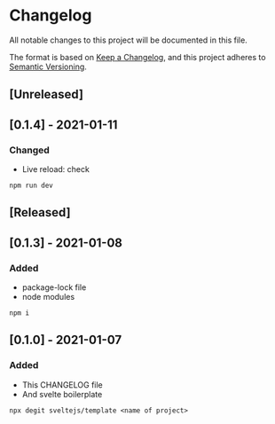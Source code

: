 # Changelog
All notable changes to this project will be documented in this file.

The format is based on [Keep a Changelog](https://keepachangelog.com/en/1.0.0/),
and this project adheres to [Semantic Versioning](https://semver.org/spec/v2.0.0.html).

## [Unreleased]

## [0.1.4] - 2021-01-11
### Changed
- Live reload: check

```
npm run dev

```

## [Released]

## [0.1.3] - 2021-01-08
### Added
- package-lock file
- node modules
```
npm i

```

## [0.1.0] - 2021-01-07
### Added
- This CHANGELOG file
- And svelte boilerplate 

```
npx degit sveltejs/template <name of project>

```

